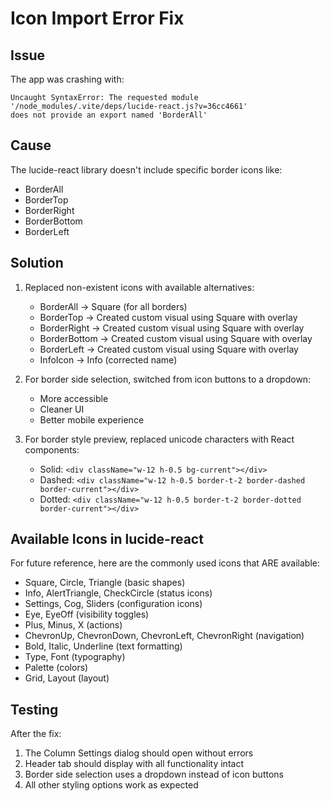 # Icon Import Error Fix

## Issue
The app was crashing with:
```
Uncaught SyntaxError: The requested module '/node_modules/.vite/deps/lucide-react.js?v=36cc4661' 
does not provide an export named 'BorderAll'
```

## Cause
The lucide-react library doesn't include specific border icons like:
- BorderAll
- BorderTop
- BorderRight
- BorderBottom
- BorderLeft

## Solution
1. Replaced non-existent icons with available alternatives:
   - BorderAll → Square (for all borders)
   - BorderTop → Created custom visual using Square with overlay
   - BorderRight → Created custom visual using Square with overlay
   - BorderBottom → Created custom visual using Square with overlay
   - BorderLeft → Created custom visual using Square with overlay
   - InfoIcon → Info (corrected name)

2. For border side selection, switched from icon buttons to a dropdown:
   - More accessible
   - Cleaner UI
   - Better mobile experience

3. For border style preview, replaced unicode characters with React components:
   - Solid: `<div className="w-12 h-0.5 bg-current"></div>`
   - Dashed: `<div className="w-12 h-0.5 border-t-2 border-dashed border-current"></div>`
   - Dotted: `<div className="w-12 h-0.5 border-t-2 border-dotted border-current"></div>`

## Available Icons in lucide-react
For future reference, here are the commonly used icons that ARE available:
- Square, Circle, Triangle (basic shapes)
- Info, AlertTriangle, CheckCircle (status icons)
- Settings, Cog, Sliders (configuration icons)
- Eye, EyeOff (visibility toggles)
- Plus, Minus, X (actions)
- ChevronUp, ChevronDown, ChevronLeft, ChevronRight (navigation)
- Bold, Italic, Underline (text formatting)
- Type, Font (typography)
- Palette (colors)
- Grid, Layout (layout)

## Testing
After the fix:
1. The Column Settings dialog should open without errors
2. Header tab should display with all functionality intact
3. Border side selection uses a dropdown instead of icon buttons
4. All other styling options work as expected
